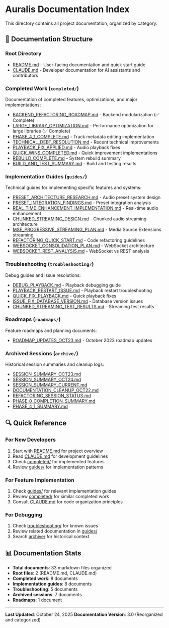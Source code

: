 # Auralis Documentation Index

This directory contains all project documentation, organized by category.

## 📂 Documentation Structure

### Root Directory
- [README.md](../README.md) - User-facing documentation and quick start guide
- [CLAUDE.md](../CLAUDE.md) - Developer documentation for AI assistants and contributors

### Completed Work (`completed/`)
Documentation of completed features, optimizations, and major implementations:

- [BACKEND_REFACTORING_ROADMAP.md](completed/BACKEND_REFACTORING_ROADMAP.md) - Backend modularization (✅ Complete)
- [LARGE_LIBRARY_OPTIMIZATION.md](completed/LARGE_LIBRARY_OPTIMIZATION.md) - Performance optimization for large libraries (✅ Complete)
- [PHASE_4_1_COMPLETE.md](completed/PHASE_4_1_COMPLETE.md) - Track metadata editing implementation
- [TECHNICAL_DEBT_RESOLUTION.md](completed/TECHNICAL_DEBT_RESOLUTION.md) - Recent technical improvements
- [PLAYBACK_FIX_APPLIED.md](completed/PLAYBACK_FIX_APPLIED.md) - Audio playback fixes
- [QUICK_WINS_COMPLETED.md](completed/QUICK_WINS_COMPLETED.md) - Quick improvement implementations
- [REBUILD_COMPLETE.md](completed/REBUILD_COMPLETE.md) - System rebuild summary
- [BUILD_AND_TEST_SUMMARY.md](completed/BUILD_AND_TEST_SUMMARY.md) - Build and testing results

### Implementation Guides (`guides/`)
Technical guides for implementing specific features and systems:

- [PRESET_ARCHITECTURE_RESEARCH.md](guides/PRESET_ARCHITECTURE_RESEARCH.md) - Audio preset system design
- [PRESET_INTEGRATION_FINDINGS.md](guides/PRESET_INTEGRATION_FINDINGS.md) - Preset integration analysis
- [REAL_TIME_ENHANCEMENT_IMPLEMENTATION.md](guides/REAL_TIME_ENHANCEMENT_IMPLEMENTATION.md) - Real-time audio enhancement
- [CHUNKED_STREAMING_DESIGN.md](guides/CHUNKED_STREAMING_DESIGN.md) - Chunked audio streaming architecture
- [MSE_PROGRESSIVE_STREAMING_PLAN.md](guides/MSE_PROGRESSIVE_STREAMING_PLAN.md) - Media Source Extensions streaming
- [REFACTORING_QUICK_START.md](guides/REFACTORING_QUICK_START.md) - Code refactoring guidelines
- [WEBSOCKET_CONSOLIDATION_PLAN.md](guides/WEBSOCKET_CONSOLIDATION_PLAN.md) - WebSocket architecture
- [WEBSOCKET_REST_ANALYSIS.md](guides/WEBSOCKET_REST_ANALYSIS.md) - WebSocket vs REST analysis

### Troubleshooting (`troubleshooting/`)
Debug guides and issue resolutions:

- [DEBUG_PLAYBACK.md](troubleshooting/DEBUG_PLAYBACK.md) - Playback debugging guide
- [PLAYBACK_RESTART_ISSUE.md](troubleshooting/PLAYBACK_RESTART_ISSUE.md) - Playback restart troubleshooting
- [QUICK_FIX_PLAYBACK.md](troubleshooting/QUICK_FIX_PLAYBACK.md) - Quick playback fixes
- [ISSUE_FIX_DATABASE_VERSION.md](troubleshooting/ISSUE_FIX_DATABASE_VERSION.md) - Database version issues
- [CHUNKED_STREAMING_TEST_RESULTS.md](troubleshooting/CHUNKED_STREAMING_TEST_RESULTS.md) - Streaming test results

### Roadmaps (`roadmaps/`)
Feature roadmaps and planning documents:

- [ROADMAP_UPDATES_OCT23.md](roadmaps/ROADMAP_UPDATES_OCT23.md) - October 2023 roadmap updates

### Archived Sessions (`archive/`)
Historical session summaries and cleanup logs:

- [SESSION_SUMMARY_OCT23.md](archive/SESSION_SUMMARY_OCT23.md)
- [SESSION_SUMMARY_OCT24.md](archive/SESSION_SUMMARY_OCT24.md)
- [SESSION_SUMMARY_CURRENT.md](archive/SESSION_SUMMARY_CURRENT.md)
- [DOCUMENTATION_CLEANUP_OCT22.md](archive/DOCUMENTATION_CLEANUP_OCT22.md)
- [REFACTORING_SESSION_STATUS.md](archive/REFACTORING_SESSION_STATUS.md)
- [PHASE_0_COMPLETION_SUMMARY.md](archive/PHASE_0_COMPLETION_SUMMARY.md)
- [PHASE_4_1_SUMMARY.md](archive/PHASE_4_1_SUMMARY.md)

## 🔍 Quick Reference

### For New Developers
1. Start with [README.md](../README.md) for project overview
2. Read [CLAUDE.md](../CLAUDE.md) for development guidelines
3. Check [completed/](completed/) for implemented features
4. Review [guides/](guides/) for implementation patterns

### For Feature Implementation
1. Check [guides/](guides/) for relevant implementation guides
2. Review [completed/](completed/) for similar completed work
3. Consult [CLAUDE.md](../CLAUDE.md) for code organization principles

### For Debugging
1. Check [troubleshooting/](troubleshooting/) for known issues
2. Review related documentation in [guides/](guides/)
3. Search [archive/](archive/) for historical context

## 📊 Documentation Stats

- **Total documents**: 33 markdown files organized
- **Root files**: 2 (README.md, CLAUDE.md)
- **Completed work**: 8 documents
- **Implementation guides**: 8 documents
- **Troubleshooting**: 5 documents
- **Archived sessions**: 7 documents
- **Roadmaps**: 1 document

---

**Last Updated**: October 24, 2025
**Documentation Version**: 3.0 (Reorganized and categorized)
